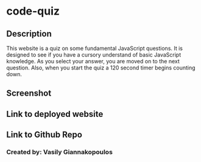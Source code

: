 # code-quiz

## Description
This website is a quiz on some fundamental JavaScript questions. It is designed to see if you have a cursory understand of basic JavaScript knowledge. As you select your answer, you are moved on to the next question. Also, when you start the quiz a 120 second timer begins counting down.

## Screenshot



## Link to deployed website

## Link to Github Repo

### Created by: Vasily Giannakopoulos
